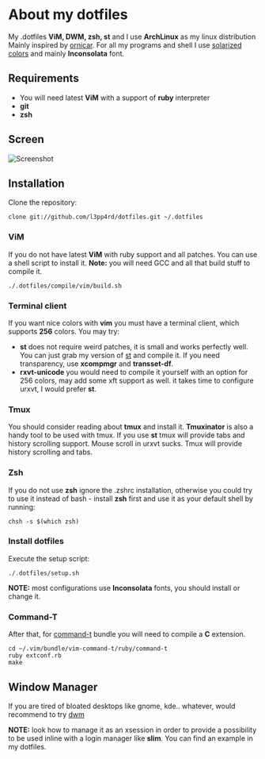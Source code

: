 # About my dotfiles

My .dotfiles **ViM, DWM, zsh, st** and I use **ArchLinux** as my linux distribution
Mainly inspired by [ornicar](https://github.com/ornicar/dotfiles). For all my programs and shell I use [solarized
colors](http://ethanschoonover.com/solarized) and mainly **Inconsolata** font.

## Requirements

- You will need latest **ViM** with a support of **ruby** interpreter
- **git**
- **zsh**

## Screen

![Screenshot](https://raw.github.com/l3pp4rd/dotfiles/master/screen.png)

## Installation

Clone the repository:

    clone git://github.com/l3pp4rd/dotfiles.git ~/.dotfiles

### ViM

If you do not have latest **ViM** with ruby support and all patches. You can use a shell script to install it.
**Note:** you will need GCC and all that build stuff to compile it.

    ./.dotfiles/compile/vim/build.sh

### Terminal client

If you want nice colors with **vim** you must have a terminal client, which supports **256** colors. You may try:

- **st** does not require weird patches, it is small and works perfectly well. You can just grab my version of
[st](https://github.com/l3pp4rd/st) and compile it. If you need transparency, use **xcompmgr** and **transset-df**.
- **rxvt-unicode** you would need to compile it yourself with an option for 256 colors, may add some xft support as well.
it takes time to configure urxvt, I would prefer **st**.

### Tmux

You should consider reading about **tmux** and install it. **Tmuxinator** is also a handy tool to be used with tmux.
If you use **st** tmux will provide tabs and history scrolling support. Mouse scroll in urxvt sucks. Tmux will provide
history scrolling and tabs.

### Zsh

If you do not use **zsh** ignore the .zshrc installation, otherwise you could try to use it instead
of bash - install **zsh** first and use it as your default shell by running:

    chsh -s $(which zsh)

### Install dotfiles

Execute the setup script:

    ./.dotfiles/setup.sh

**NOTE:** most configurations use **Inconsolata** fonts, you should install or change it.

### Command-T

After that, for [command-t](http://github.com/wincent/Command-T) bundle you will need
to compile a **C** extension.

    cd ~/.vim/bundle/vim-command-t/ruby/command-t
    ruby extconf.rb
    make

## Window Manager

If you are tired of bloated desktops like gnome, kde.. whatever, would recommend to try [dwm](http://dwm.suckless.org/)

**NOTE:** look how to manage it as an xsession in order to provide a possibility to be used inline
with a login manager like **slim**. You can find an example in my dotfiles.

